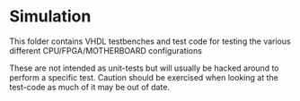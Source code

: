 # Simulation

This folder contains VHDL testbenches and test code for testing the various different CPU/FPGA/MOTHERBOARD configurations

These are not intended as unit-tests but will usually be hacked around to perform a specific test. Caution should be exercised when looking at the test-code as much of it may be out of date.


